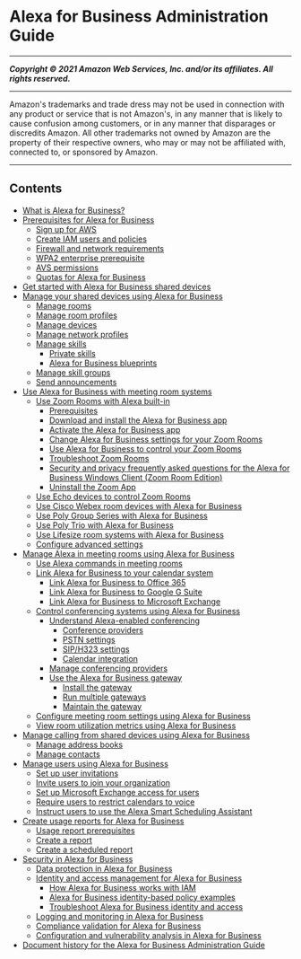 # Alexa for Business Administration Guide

-----
*****Copyright &copy; 2021 Amazon Web Services, Inc. and/or its affiliates. All rights reserved.*****

-----
Amazon's trademarks and trade dress may not be used in 
     connection with any product or service that is not Amazon's, 
     in any manner that is likely to cause confusion among customers, 
     or in any manner that disparages or discredits Amazon. All other 
     trademarks not owned by Amazon are the property of their respective
     owners, who may or may not be affiliated with, connected to, or 
     sponsored by Amazon.

-----
## Contents
+ [What is Alexa for Business?](what-is.md)
+ [Prerequisites for Alexa for Business](setting-up.md)
   + [Sign up for AWS](console_signup.md)
   + [Create IAM users and policies](create-IAM.md)
   + [Firewall and network requirements](firewall-network.md)
   + [WPA2 enterprise prerequisite](dst-beta-prereq.md)
   + [AVS permissions](AVS-permissions.md)
   + [Quotas for Alexa for Business](quotas.md)
+ [Get started with Alexa for Business shared devices](getting-started.md)
+ [Manage your shared devices using Alexa for Business](manage-shared-devices.md)
   + [Manage rooms](manage-rooms.md)
   + [Manage room profiles](manage-profiles.md)
   + [Manage devices](manage-devices.md)
   + [Manage network profiles](manage-network-profiles.md)
   + [Manage skills](manage-skills.md)
      + [Private skills](private-skills.md)
      + [Alexa for Business blueprints](blueprints.md)
   + [Manage skill groups](manage-skill-groups.md)
   + [Send announcements](announcements.md)
+ [Use Alexa for Business with meeting room systems](room-systems.md)
   + [Use Zoom Rooms with Alexa built-in](zoom-rooms.md)
      + [Prerequisites](zoom-account.md)
      + [Download and install the Alexa for Business app](zoom-app.md)
      + [Activate the Alexa for Business app](zoom-configure.md)
      + [Change Alexa for Business settings for your Zoom Rooms](zoom-settings.md)
      + [Use Alexa for Business to control your Zoom Rooms](zoom-control.md)
      + [Troubleshoot Zoom Rooms](zoom-troubleshoot.md)
      + [Security and privacy frequently asked questions for the Alexa for Business Windows Client (Zoom Room Edition)](zoom-security.md)
      + [Uninstall the Zoom App](zoom-uninstall.md)
   + [Use Echo devices to control Zoom Rooms](use-zoom.md)
   + [Use Cisco Webex room devices with Alexa for Business](using-cisco.md)
   + [Use Poly Group Series with Alexa for Business](using-poly.md)
   + [Use Poly Trio with Alexa for Business](using-poly-trio.md)
   + [Use Lifesize room systems with Alexa for Business](lifesize.md)
   + [Configure advanced settings](zoom-advanced-settings.md)
+ [Manage Alexa in meeting rooms using Alexa for Business](manage-conferencing.md)
   + [Use Alexa commands in meeting rooms](meeting-commands.md)
   + [Link Alexa for Business to your calendar system](manage-calendaring.md)
      + [Link Alexa for Business to Office 365](office.md)
      + [Link Alexa for Business to Google G Suite](google.md)
      + [Link Alexa for Business to Microsoft Exchange](exchange.md)
   + [Control conferencing systems using Alexa for Business](setup-conferencing.md)
      + [Understand Alexa-enabled conferencing](understand-conferencing.md)
         + [Conference providers](conference-providers.md)
         + [PSTN settings](PSTN-settings.md)
         + [SIP/H323 settings](SIP-settings.md)
         + [Calendar integration](calendar-integration.md)
      + [Manage conferencing providers](manage-providers.md)
      + [Use the Alexa for Business gateway](a4b-gateway.md)
         + [Install the gateway](install-gateway.md)
         + [Run multiple gateways](run-gateways.md)
         + [Maintain the gateway](maintain-gateway.md)
   + [Configure meeting room settings using Alexa for Business](room-settings.md)
   + [View room utilization metrics using Alexa for Business](room-metrics.md)
+ [Manage calling from shared devices using Alexa for Business](manage-calling.md)
   + [Manage address books](manage-address-books.md)
   + [Manage contacts](manage-contacts.md)
+ [Manage users using Alexa for Business](manage-users.md)
   + [Set up user invitations](enroll-users.md)
   + [Invite users to join your organization](add-users.md)
   + [Set up Microsoft Exchange access for users](connect-exchange.md)
   + [Require users to restrict calendars to voice](voice-restrict.md)
   + [Instruct users to use the Alexa Smart Scheduling Assistant](scheduling-assistant.md)
+ [Create usage reports for Alexa for Business](creating-reports.md)
   + [Usage report prerequisites](report-prerequisites.md)
   + [Create a report](create-report.md)
   + [Create a scheduled report](schedule-reports.md)
+ [Security in Alexa for Business](security.md)
   + [Data protection in Alexa for Business](data-protection.md)
   + [Identity and access management for Alexa for Business](security-iam.md)
      + [How Alexa for Business works with IAM](security_iam_service-with-iam.md)
      + [Alexa for Business identity-based policy examples](security_iam_id-based-policy-examples.md)
      + [Troubleshoot Alexa for Business identity and access](security_iam_troubleshoot.md)
   + [Logging and monitoring in Alexa for Business](cloudtrail.md)
   + [Compliance validation for Alexa for Business](compliance.md)
   + [Configuration and vulnerability analysis in Alexa for Business](vulnerability-analysis-and-management.md)
+ [Document history for the Alexa for Business Administration Guide](doc-history.md)